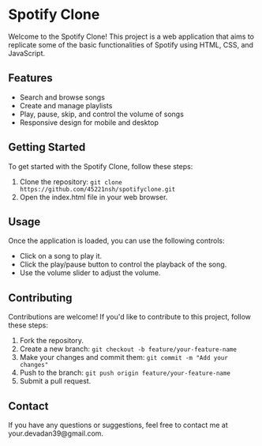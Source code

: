 
<body>
  <h1>Spotify Clone</h1>
  <p>Welcome to the Spotify Clone! This project is a web application that aims to replicate some of the basic functionalities of Spotify using HTML, CSS, and JavaScript.</p>

  <h2>Features</h2>
  <ul>
    <li>Search and browse songs</li>
    <li>Create and manage playlists</li>
    <li>Play, pause, skip, and control the volume of songs</li>
    <li>Responsive design for mobile and desktop</li>
  </ul>

  <h2>Getting Started</h2>
  <p>To get started with the Spotify Clone, follow these steps:</p>
  <ol>
    <li>Clone the repository: <code>git clone https://github.com/45221nsh/spotifyclone.git</code></li>
    <li>Open the index.html file in your web browser.</li>
  </ol>

  <h2>Usage</h2>
  <p>Once the application is loaded, you can use the following controls:</p>
  <ul>
    <li>Click on a song to play it.</li>
    <li>Click the play/pause button to control the playback of the song.</li>
    <li>Use the volume slider to adjust the volume.</li>
  </ul>

  <h2>Contributing</h2>
  <p>Contributions are welcome! If you'd like to contribute to this project, follow these steps:</p>
  <ol>
    <li>Fork the repository.</li>
    <li>Create a new branch: <code>git checkout -b feature/your-feature-name</code></li>
    <li>Make your changes and commit them: <code>git commit -m "Add your changes"</code></li>
    <li>Push to the branch: <code>git push origin feature/your-feature-name</code></li>
    <li>Submit a pull request.</li>
  </ol>

 

  <h2>Contact</h2>
  <p>If you have any questions or suggestions, feel free to contact me at your.devadan39@gmail.com.</p>
</body>
</html>
